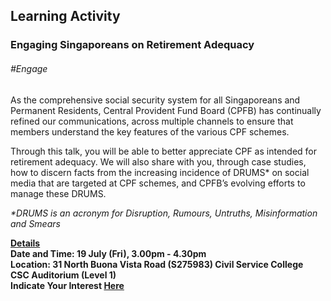 <!-- ---
title: 'Learning Festival 1-19 July 2019'
permalink: /events/learning-journeys/event-details/la_cpfretire/
breadcrumb: 'Learning Activity'

--- -->


## Learning Activity
### Engaging Singaporeans on Retirement Adequacy

###### _#Engage_

As the comprehensive social security system for all Singaporeans and Permanent Residents, Central Provident Fund Board (CPFB) has continually refined our communications, across multiple channels to ensure that members understand the key features of the various CPF schemes.

Through this talk, you will be able to better appreciate CPF as intended for retirement adequacy. We will also share with you, through case studies, how to discern facts from the increasing incidence of DRUMS* on social media that are targeted at CPF schemes, and CPFB’s evolving efforts to manage these DRUMS.

<i>*DRUMS is an acronym for Disruption, Rumours, Untruths, Misinformation and Smears</i>

<b><u>Details</u><br>
**Date and Time: 19 July (Fri), 3.00pm - 4.30pm** <br>
**Location: 31 North Buona Vista Road (S275983) Civil Service College <br>CSC Auditorium (Level 1)** <br>
**Indicate Your Interest [Here](https://www.eventbrite.sg/e/engaging-singaporeans-on-retirement-adequacy-tickets-62296825482)** 

